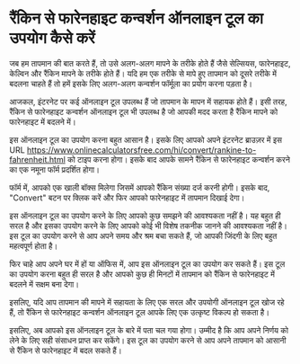 रैंकिन से फारेनहाइट कन्वर्शन ऑनलाइन टूल का उपयोग कैसे करें
==========================================================

जब हम तापमान की बात करते हैं, तो उसे अलग-अलग मापने के तरीके होते हैं जैसे सेल्सियस, फारेनहाइट, केल्विन और रैंकिन मापने के तरीके होते हैं। यदि हम एक तरीके से मापे हुए तापमान को दूसरे तरीके में बदलना चाहते हैं तो हमें इसके लिए अलग-अलग कन्वर्शन फॉर्मूला का प्रयोग करना पड़ता है।

आजकल, इंटरनेट पर कई ऑनलाइन टूल उपलब्ध हैं जो तापमान के मापन में सहायक होते हैं। इसी तरह, रैंकिन से फारेनहाइट कन्वर्शन ऑनलाइन टूल भी उपलब्ध है जो आपकी मदद करता है रैंकिन मापने को फारेनहाइट में बदलने में।

इस ऑनलाइन टूल का उपयोग करना बहुत आसान है। इसके लिए आपको अपने इंटरनेट ब्राउज़र में इस URL <https://www.onlinecalculatorsfree.com/hi/convert/rankine-to-fahrenheit.html> को टाइप करना होगा। इसके बाद आपके सामने रैंकिन से फारेनहाइट कन्वर्शन करने का एक नमूना फॉर्म प्रदर्शित होगा।

फॉर्म में, आपको एक खाली बॉक्स मिलेगा जिसमें आपको रैंकिन संख्या दर्ज करनी होगी। इसके बाद, "Convert" बटन पर क्लिक करें और फिर आपको फारेनहाइट में तापमान दिखाई देगा।

इस ऑनलाइन टूल का उपयोग करने के लिए आपको कुछ समझने की आवश्यकता नहीं है। यह बहुत ही सरल है और इसका उपयोग करने के लिए आपको कोई भी विशेष तकनीक जानने की आवश्यकता नहीं है। इस टूल का उपयोग करने से आप अपने समय और श्रम बचा सकते हैं, जो आपकी जिंदगी के लिए बहुत महत्वपूर्ण होता है।

फिर चाहे आप अपने घर में हों या ऑफिस में, आप इस ऑनलाइन टूल का उपयोग कर सकते हैं। इस टूल का उपयोग करना बहुत ही सरल है और आपको कुछ ही मिनटों में तापमान को रैंकिन से फारेनहाइट में बदलने में सक्षम बना देगा।

इसलिए, यदि आप तापमान की मापने में सहायता के लिए एक सरल और उपयोगी ऑनलाइन टूल खोज रहे हैं, तो रैंकिन से फारेनहाइट कन्वर्शन ऑनलाइन टूल आपके लिए एक उत्कृष्ट विकल्प हो सकता है।

इसलिए, अब आपको इस ऑनलाइन टूल के बारे में पता चल गया होगा। उम्मीद है कि आप अपने निर्णय को लेने के लिए सही संसाधन प्राप्त कर सकेंगे। इस टूल का उपयोग करने से आप अपने तापमान को आसानी से रैंकिन से फारेनहाइट में बदल सकते हैं।